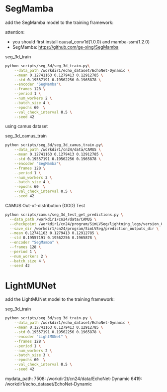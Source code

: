 # SegMamba

add the SegMamba model to the training framework:

attention:
- you should first install causal_conv1d(1.0.0) and mamba-ssm(1.2.0) 
- SegMamba: https://github.com/ge-xing/SegMamba

seg_3d_train

```bash
python scripts/seg_3d/seg_3d_train.py\
    --data_path /workdir1/echo_dataset/EchoNet-Dynamic \
    --mean 0.12741163 0.1279413 0.12912785 \
    --std 0.19557191 0.19562256 0.1965878 \
    --encoder "SegMamba"\
    --frames 128 \
    --period 1 \
    --num_workers 2 \
    --batch_size 4 \
    --epochs 60  \
    --val_check_interval 0.5 \
    --seed 42
```


using camus dataset

seg_3d_camus_train
```bash
python scripts/seg_3d/seg_3d_camus_train.py\
    --data_path /workdir1/cn24/data/CAMUS \
    --mean 0.12741163 0.1279413 0.12912785 \
    --std 0.19557191 0.19562256 0.1965878 \
    --encoder "SegMamba"\
    --frames 128 \
    --period 1 \
    --num_workers 2 \
    --batch_size 4 \
    --epochs 60  \
    --val_check_interval 0.5 \
    --seed 42
```

CAMUS Out-of-distribution (OOD) Test
```bash
python scripts/camus/seg_3d_test_get_predictions.py \
  --data_path /workdir1/cn24/data/CAMUS \
  --checkpoint /workdir1/cn24/program/SimLVSeg/lightning_logs/version_0/checkpoints/epoch=26-step=100710.ckpt \
  --save_dir /workdir1/cn24/program/SimLVSeg/prediction_outputs_dir \
  --mean 0.12741163 0.1279413 0.12912785 \
  --std 0.19557191 0.19562256 0.1965878 \
  --encoder "SegMamba" \
  --frames 128 \
  --period 1 \
  --num_workers 2 \
  --batch_size 4 \
  --seed 42
```

# LightMUNet

add the LightMUNet model to the training framework:

seg_3d_train

```bash
python scripts/seg_3d/seg_3d_train.py \
    --data_path /workdir1/echo_dataset/EchoNet-Dynamic \
    --mean 0.12741163 0.1279413 0.12912785 \
    --std 0.19557191 0.19562256 0.1965878 \
    --encoder "LightMUNet" \
    --frames 128 \
    --period 1 \
    --num_workers 2 \
    --batch_size 3 \
    --epochs 60  \
    --val_check_interval 0.5 \
    --seed 42
```
mydata_path: 7508: /workdir2t/cn24/data/EchoNet-Dynamic 
             6419: /workdir1/echo_dataset/EchoNet-Dynamic 

